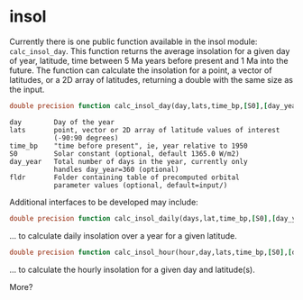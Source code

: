 # insol

Currently there is one public function available in the insol module: `calc_insol_day`. This function returns the average insolation for a given day of year, latitude, time between 5 Ma years before present and 1 Ma into the future. The function can calculate the insolation for a point, a vector of latitudes, or a 2D array of latitudes, returning a double with the same size as the input. 

```fortran
double precision function calc_insol_day(day,lats,time_bp,[S0],[day_year],[fldr])
```

```
day        Day of the year
lats       point, vector or 2D array of latitude values of interest 
           (-90:90 degrees)
time_bp    "time before present", ie, year relative to 1950
S0         Solar constant (optional, default 1365.0 W/m2)
day_year   Total number of days in the year, currently only
           handles day_year=360 (optional)
fldr       Folder containing table of precomputed orbital 
           parameter values (optional, default=input/)
```

Additional interfaces to be developed may include:

```fortran
double precision function calc_insol_daily(days,lat,time_bp,[S0],[day_year],[fldr])
```
... to calculate daily insolation over a year for a given latitude.

```fortran
double precision function calc_insol_hour(hour,day,lats,time_bp,[S0],[day_year],[fldr])
```
... to calculate the hourly insolation for a given day and latitude(s).

More?